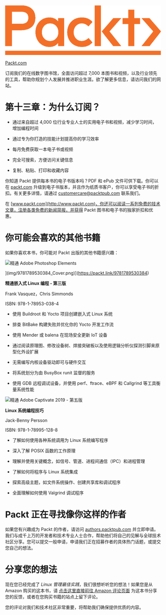 ![](img/Packt_Logo_Orange__f36f26.png)

[Packt.com](http://Packt.com)

订阅我们的在线数字图书馆，全面访问超过 7,000 本图书和视频，以及行业领先的工具，帮助你规划个人发展并推进职业生涯。欲了解更多信息，请访问我们的网站。

# 第十三章：为什么订阅？

+   通过来自超过 4,000 位行业专业人士的实用电子书和视频，减少学习时间，增加编程时间

+   通过专为你打造的技能计划提高你的学习效率

+   每月免费获取一本电子书或视频

+   完全可搜索，方便访问关键信息

+   复制、粘贴、打印和收藏内容

你知道 Packt 提供每本书的电子书版本吗？PDF 和 ePub 文件可供下载。你可以在 [packt.com](http://packt.com) 升级到电子书版本，并且作为纸质书客户，你可以享受电子书的折扣。有关更多详情，请通过 customercare@packtpub.com 联系我们。

在 [www.packt.com](http://www.packt.com)，你还可以阅读一系列免费的技术文章，注册各类免费的新闻简报，并获得 Packt 图书和电子书的独家折扣和优惠。

# 你可能会喜欢的其他书籍

如果你喜欢本书，你可能对 Packt 出版的其他书籍感兴趣：

![精通 Adobe Photoshop Elements](https://packt.link/9781789530384)

](img/9781789530384_Cover.png)](https://packt.link/9781789530384)

**精通嵌入式 Linux 编程 - 第三版**

Frank Vasquez，Chris Simmonds

ISBN: 978-1-78953-038-4

+   使用 Buildroot 和 Yocto 项目创建嵌入式 Linux 系统

+   排查 BitBake 构建失败并优化你的 Yocto 开发工作流

+   使用 Mender 或 balena 在现场安全更新 IoT 设备

+   通过阅读原理图、修改设备树、焊接突破板以及使用逻辑分析仪探测引脚来原型化外设扩展

+   无需编写内核设备驱动即可与硬件交互

+   将系统划分为由 BusyBox runit 监督的服务

+   使用 GDB 远程调试设备，并使用 perf、ftrace、eBPF 和 Callgrind 等工具衡量系统性能

![精通 Adobe Captivate 2019 - 第五版](https://packt.link/9781789951288)

**Linux 系统编程技巧**

Jack-Benny Persson

ISBN: 978-1-78995-128-8

+   了解如何使用各种系统调用为 Linux 系统编写程序

+   深入了解 POSIX 函数的工作原理

+   理解并使用关键概念，如信号、管道、进程间通信（IPC）和进程管理

+   了解如何将程序与 Linux 系统集成

+   探索高级主题，如文件系统操作、创建共享库和调试程序

+   全面理解如何使用 Valgrind 调试程序

# Packt 正在寻找像你这样的作者

如果您有兴趣成为 Packt 的作者，请访问 [authors.packtpub.com](http://authors.packtpub.com) 并立即申请。我们与成千上万的开发者和技术专业人士合作，帮助他们将自己的见解与全球技术社区分享。您可以提交一般申请，申请我们正在招募作者的具体热门话题，或提交您自己的想法。

# 分享您的想法

现在您已经完成了 *Linux 管理最佳实践*，我们很想听听您的想法！如果您是从 Amazon 购买的这本书，请 [点击这里直接前往 Amazon 评论页面](https://packt.link/r/1800568797) 为这本书分享您的反馈，或者在您购买书籍的站点上留下评论。

您的评论对我们和技术社区非常重要，将帮助我们确保提供优质的内容。
